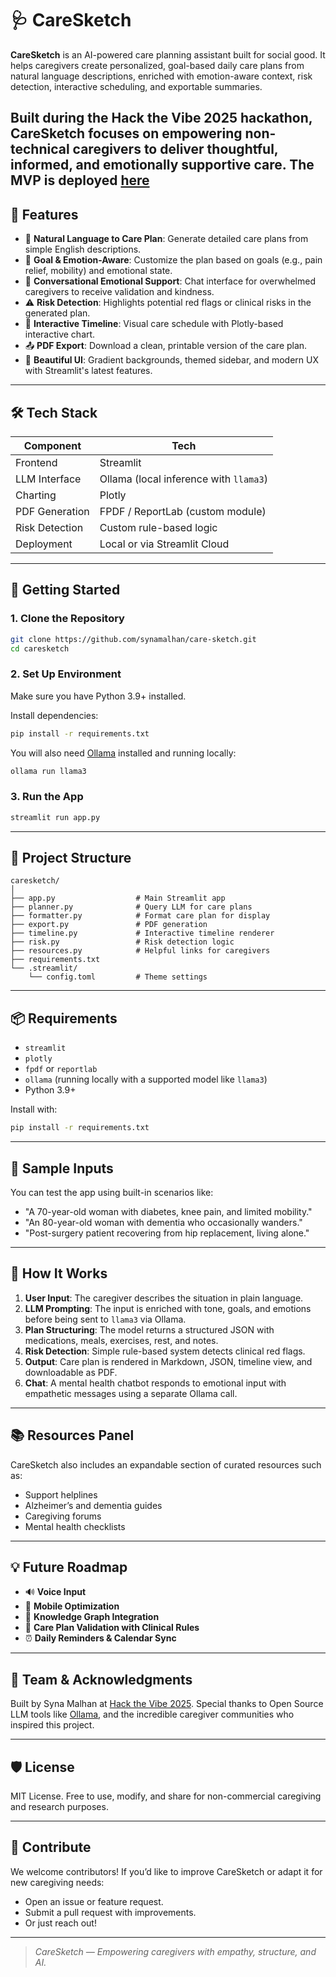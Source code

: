 # 🩺 CareSketch

**CareSketch** is an AI-powered care planning assistant built for social good. It helps caregivers create personalized, goal-based daily care plans from natural language descriptions, enriched with emotion-aware context, risk detection, interactive scheduling, and exportable summaries.

Built during the **Hack the Vibe 2025** hackathon, CareSketch focuses on empowering non-technical caregivers to deliver thoughtful, informed, and emotionally supportive care.
The MVP is deployed [here](https://caresketch.streamlit.app/)
---

## 🌟 Features

- 🧠 **Natural Language to Care Plan**: Generate detailed care plans from simple English descriptions.
- 🎯 **Goal & Emotion-Aware**: Customize the plan based on goals (e.g., pain relief, mobility) and emotional state.
- 💬 **Conversational Emotional Support**: Chat interface for overwhelmed caregivers to receive validation and kindness.
- ⚠️ **Risk Detection**: Highlights potential red flags or clinical risks in the generated plan.
- 📆 **Interactive Timeline**: Visual care schedule with Plotly-based interactive chart.
- 📤 **PDF Export**: Download a clean, printable version of the care plan.
- 🎨 **Beautiful UI**: Gradient backgrounds, themed sidebar, and modern UX with Streamlit's latest features.

---

## 🛠️ Tech Stack

| Component        | Tech |
|------------------|------|
| Frontend         | Streamlit |
| LLM Interface    | Ollama (local inference with `llama3`) |
| Charting         | Plotly |
| PDF Generation   | FPDF / ReportLab (custom module) |
| Risk Detection   | Custom rule-based logic |
| Deployment       | Local or via Streamlit Cloud |

---

## 🚀 Getting Started

### 1. Clone the Repository
```bash
git clone https://github.com/synamalhan/care-sketch.git
cd caresketch
```

### 2. Set Up Environment

Make sure you have Python 3.9+ installed.

Install dependencies:

```bash
pip install -r requirements.txt
```

You will also need [Ollama](https://ollama.com/) installed and running locally:

```bash
ollama run llama3
```

### 3. Run the App

```bash
streamlit run app.py
```

---

## 📁 Project Structure

```
caresketch/
│
├── app.py                  # Main Streamlit app
├── planner.py              # Query LLM for care plans
├── formatter.py            # Format care plan for display
├── export.py               # PDF generation
├── timeline.py             # Interactive timeline renderer
├── risk.py                 # Risk detection logic
├── resources.py            # Helpful links for caregivers
├── requirements.txt
└── .streamlit/
    └── config.toml         # Theme settings
```

---

## 📦 Requirements

* `streamlit`
* `plotly`
* `fpdf` or `reportlab`
* `ollama` (running locally with a supported model like `llama3`)
* Python 3.9+

Install with:

```bash
pip install -r requirements.txt
```

---

## 🧪 Sample Inputs

You can test the app using built-in scenarios like:

* "A 70-year-old woman with diabetes, knee pain, and limited mobility."
* "An 80-year-old woman with dementia who occasionally wanders."
* "Post-surgery patient recovering from hip replacement, living alone."

---

## 🧠 How It Works

1. **User Input**: The caregiver describes the situation in plain language.
2. **LLM Prompting**: The input is enriched with tone, goals, and emotions before being sent to `llama3` via Ollama.
3. **Plan Structuring**: The model returns a structured JSON with medications, meals, exercises, rest, and notes.
4. **Risk Detection**: Simple rule-based system detects clinical red flags.
5. **Output**: Care plan is rendered in Markdown, JSON, timeline view, and downloadable as PDF.
6. **Chat**: A mental health chatbot responds to emotional input with empathetic messages using a separate Ollama call.

---

## 📚 Resources Panel

CareSketch also includes an expandable section of curated resources such as:

* Support helplines
* Alzheimer’s and dementia guides
* Caregiving forums
* Mental health checklists

---

## 💡 Future Roadmap

* 🔊 **Voice Input**
* 📱 **Mobile Optimization**
* 🧠 **Knowledge Graph Integration**
* 🧾 **Care Plan Validation with Clinical Rules**
* ⏰ **Daily Reminders & Calendar Sync**

---

## 🤝 Team & Acknowledgments

Built by Syna Malhan at [Hack the Vibe 2025](https://hackthevibe.devpost.com).
Special thanks to Open Source LLM tools like [Ollama](https://ollama.com/), and the incredible caregiver communities who inspired this project.

---

## 🛡️ License

MIT License. Free to use, modify, and share for non-commercial caregiving and research purposes.

---

## 💌 Contribute

We welcome contributors! If you’d like to improve CareSketch or adapt it for new caregiving needs:

* Open an issue or feature request.
* Submit a pull request with improvements.
* Or just reach out!

---

> *CareSketch — Empowering caregivers with empathy, structure, and AI.*